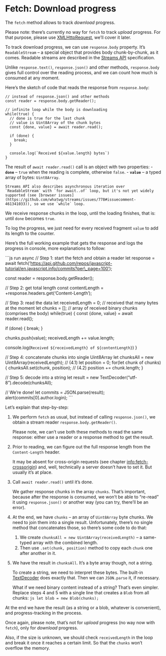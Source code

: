 Fetch: Download progress
========================

The `fetch` method allows to track *download* progress.

Please note: there’s currently no way for `fetch` to track *upload* progress. For that purpose, please use [XMLHttpRequest](info:xmlhttprequest), we’ll cover it later.

To track download progress, we can use `response.body` property. It’s `ReadableStream` – a special object that provides body chunk-by-chunk, as it comes. Readable streams are described in the [Streams API](https://streams.spec.whatwg.org/#rs-class) specification.

Unlike `response.text()`, `response.json()` and other methods, `response.body` gives full control over the reading process, and we can count how much is consumed at any moment.

Here’s the sketch of code that reads the response from `response.body`:

    // instead of response.json() and other methods
    const reader = response.body.getReader();

    // infinite loop while the body is downloading
    while(true) {
      // done is true for the last chunk
      // value is Uint8Array of the chunk bytes
      const {done, value} = await reader.read();

      if (done) {
        break;
      }

      console.log(`Received ${value.length} bytes`)
    }

The result of `await reader.read()` call is an object with two properties: - **`done`** – `true` when the reading is complete, otherwise `false`. - **`value`** – a typed array of bytes: `Uint8Array`.

    Streams API also describes asynchronous iteration over `ReadableStream` with `for await..of` loop, but it's not yet widely supported (see [browser issues](https://github.com/whatwg/streams/issues/778#issuecomment-461341033)), so we use `while` loop.

We receive response chunks in the loop, until the loading finishes, that is: until `done` becomes `true`.

To log the progress, we just need for every received fragment `value` to add its length to the counter.

Here’s the full working example that gets the response and logs the progress in console, more explanations to follow:

\`\`\`js run async // Step 1: start the fetch and obtain a reader let response = await fetch(‘https://api.github.com/repos/javascript-tutorial/en.javascript.info/commits?per\_page=100’);

const reader = response.body.getReader();

// Step 2: get total length const contentLength = +response.headers.get(‘Content-Length’);

// Step 3: read the data let receivedLength = 0; // received that many bytes at the moment let chunks = \[\]; // array of received binary chunks (comprises the body) while(true) { const {done, value} = await reader.read();

if (done) { break; }

chunks.push(value); receivedLength += value.length;

console.log(`Received ${receivedLength} of ${contentLength}`) }

// Step 4: concatenate chunks into single Uint8Array let chunksAll = new Uint8Array(receivedLength); // (4.1) let position = 0; for(let chunk of chunks) { chunksAll.set(chunk, position); // (4.2) position += chunk.length; }

// Step 5: decode into a string let result = new TextDecoder(“utf-8”).decode(chunksAll);

// We’re done! let commits = JSON.parse(result); alert(commits\[0\].author.login); \`\`\`

Let’s explain that step-by-step:

1.  We perform `fetch` as usual, but instead of calling `response.json()`, we obtain a stream reader `response.body.getReader()`.

    Please note, we can’t use both these methods to read the same response: either use a reader or a response method to get the result.

2.  Prior to reading, we can figure out the full response length from the `Content-Length` header.

    It may be absent for cross-origin requests (see chapter <a href="info:fetch-crossorigin" class="uri">info:fetch-crossorigin</a>) and, well, technically a server doesn’t have to set it. But usually it’s at place.

3.  Call `await reader.read()` until it’s done.

    We gather response chunks in the array `chunks`. That’s important, because after the response is consumed, we won’t be able to “re-read” it using `response.json()` or another way (you can try, there’ll be an error).

4.  At the end, we have `chunks` – an array of `Uint8Array` byte chunks. We need to join them into a single result. Unfortunately, there’s no single method that concatenates those, so there’s some code to do that:
    1.  We create `chunksAll = new Uint8Array(receivedLength)` – a same-typed array with the combined length.
    2.  Then use `.set(chunk, position)` method to copy each `chunk` one after another in it.
5.  We have the result in `chunksAll`. It’s a byte array though, not a string.

    To create a string, we need to interpret these bytes. The built-in [TextDecoder](info:text-decoder) does exactly that. Then we can `JSON.parse` it, if necessary.

    What if we need binary content instead of a string? That’s even simpler. Replace steps 4 and 5 with a single line that creates a `Blob` from all chunks: `js let blob = new Blob(chunks);`

At the end we have the result (as a string or a blob, whatever is convenient), and progress-tracking in the process.

Once again, please note, that’s not for *upload* progress (no way now with `fetch`), only for *download* progress.

Also, if the size is unknown, we should check `receivedLength` in the loop and break it once it reaches a certain limit. So that the `chunks` won’t overflow the memory.
